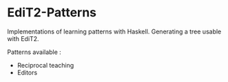 EdiT2-Patterns
==============

Implementations of learning patterns with Haskell. Generating a tree usable with EdiT2.

Patterns available :
  - Reciprocal teaching
  - Editors
